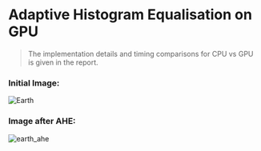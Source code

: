 # Adaptive Histogram Equalisation on GPU

>The implementation details and timing comparisons for CPU vs GPU is given in the report.


### Initial Image:

![Earth](images/earth.png)

### Image after AHE:

![earth_ahe](images/out_GPU.png)